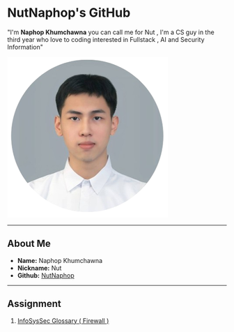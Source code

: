# NutNaphop's GitHub
"I'm **Naphop Khumchawna** you can call me for Nut , I'm a CS guy in the third year who love to coding interested in Fullstack , AI and Security Information"

![Naphop](./img/img.png)

---

## About Me

- **Name:** Naphop Khumchawna
- **Nickname:** Nut
- **Github:** [NutNaphop](https://github.com/NutNaphop)

---
## Assignment

1. [InfoSysSec Glossary ( Firewall )](https://nutnaphop.github.io/firewall)
